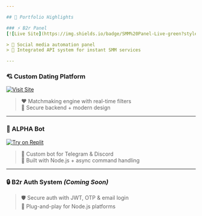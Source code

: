 ```yaml
---

## 🧩 Portfolio Highlights

### ⚡ B2r Panel
[![Live Site](https://img.shields.io/badge/SMM%20Panel-Live-green?style=for-the-badge&logo=vercel)](https://www.b2rbrand.com)

> 🚀 Social media automation panel  
> 🔌 Integrated API system for instant SMM services

---
```


### 💘 Custom Dating Platform
[![Visit Site](https://img.shields.io/badge/Dating%20Platform-Visit%20Now-red?style=for-the-badge&logo=firefox-browser)](https://www.b2rbrand.site)

> ❤️ Matchmaking engine with real-time filters  
> 🔐 Secure backend + modern design

---

### 🤖 ALPHA Bot
[![Try on Replit](https://img.shields.io/badge/ALPHA%20Bot-Test%20Now-blue?style=for-the-badge&logo=replit)](https://replit.com/@Kingbryden/ALPHA-BOT)

> 🤖 Custom bot for Telegram & Discord  
> 🧠 Built with Node.js + async command handling

---

### 🔒 B2r Auth System *(Coming Soon)*
> 🛡️ Secure auth with JWT, OTP & email login  
> 🧩 Plug-and-play for Node.js platforms